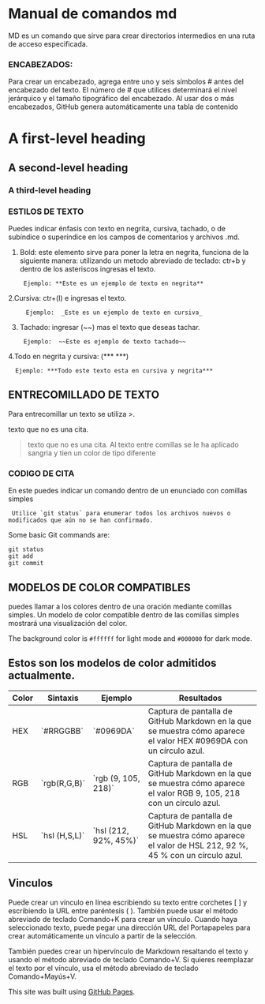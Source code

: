  # Manual de comandos md 
MD es un comando que sirve para crear directorios intermedios en una ruta de acceso especificada.

### ENCABEZADOS:
Para crear un encabezado, agrega entre uno y seis símbolos # antes del encabezado del texto. El número de # que utilices determinará el nivel jerárquico y el tamaño tipográfico del encabezado.
Al usar dos o más encabezados, GitHub genera automáticamente una tabla de contenido 

# A first-level heading
## A second-level heading
### A third-level heading

### ESTILOS DE TEXTO 
Puedes indicar énfasis con texto en negrita, cursiva, tachado, o de subíndice o superíndice en los campos de comentarios y archivos .md.
1. Bold: este elemento sirve para poner la letra en negrita, funciona de la siguiente manera:
   utilizando un metodo abreviado de teclado: ctr+b y dentro de los asteriscos ingresas el texto.

        Ejemplo: **Este es un ejemplo de texto en negrita**

2.Cursiva: ctr+(I) e ingresas el texto. 

         Ejemplo:  _Este es un ejemplo de texto en cursiva_ 
      
3. Tachado: ingresar (~~) mas el texto que deseas tachar.
 
        Ejemplo:  ~~Este es ejemplo de texto tachado~~
   
4.Todo en negrita y cursiva: (*** ***) 

      Ejemplo: ***Todo este texto esta en cursiva y negrita***
   
## ENTRECOMILLADO DE TEXTO 
Para entrecomillar un texto se utiliza >.

texto que no es una cita.


> texto que no es una cita.
Al texto entre comillas se le ha aplicado sangria y tien un color de tipo diferente

### CODIGO DE CITA
 En este puedes indicar un comando dentro de un enunciado con comillas simples 
 
     Utilice `git status` para enumerar todos los archivos nuevos o modificados que aún no se han confirmado.

  Some basic Git commands are:
```
git status
git add
git commit
```

## MODELOS DE COLOR COMPATIBLES
puedes llamar a los colores dentro de una oración mediante comillas simples. Un modelo de color compatible dentro de las comillas simples mostrará una visualización del color.

 The background color is `#ffffff` for light mode and `#000000` for dark mode.



 ## Estos son los modelos de color admitidos actualmente.

| Color | Sintaxis     | Ejemplo        | Resultados                                                                                       |
|-------|--------------|----------------|--------------------------------------------------------------------------------------------------|
| HEX   | \`#RRGGBB\`  | \`#0969DA\`   | Captura de pantalla de GitHub Markdown en la que se muestra cómo aparece el valor HEX #0969DA con un círculo azul.  |
| RGB   | \`rgb(R,G,B)\` | \`rgb (9, 105, 218)\` | Captura de pantalla de GitHub Markdown en la que se muestra cómo aparece el valor RGB 9, 105, 218 con un círculo azul.  |
| HSL   | \`hsl (H,S,L)\` | \`hsl (212, 92%, 45%)\` | Captura de pantalla de GitHub Markdown en la que se muestra cómo aparece el valor de HSL 212, 92 %, 45 % con un círculo azul.  |


## Vinculos 
 Puede crear un vínculo en línea escribiendo su texto entre corchetes [ ] y escribiendo la URL entre paréntesis ( ). También puede usar el método abreviado de teclado Comando+K para crear un vínculo. Cuando haya seleccionado texto, puede pegar una dirección URL del Portapapeles para crear automáticamente un vínculo a partir de la selección.

También puedes crear un hipervínculo de Markdown resaltando el texto y usando el método abreviado de teclado Comando+V. Si quieres reemplazar el texto por el vínculo, usa el método abreviado de teclado Comando+Mayús+V.

This site was built using [GitHub Pages](https://pages.github.com/).




 



       
       


